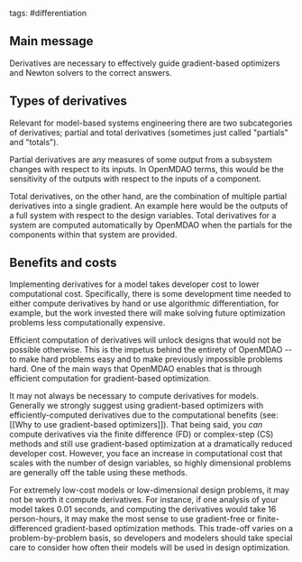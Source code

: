 tags: #differentiation 

## Main message
Derivatives are necessary to effectively guide gradient-based optimizers and Newton solvers to the correct answers.

## Types of derivatives
Relevant for model-based systems engineering there are two subcategories of derivatives; partial and total derivatives (sometimes just called "partials" and "totals").

Partial derivatives are any measures of some output from a subsystem changes with respect to its inputs. In OpenMDAO terms, this would be the sensitivity of the outputs with respect to the inputs of a component.

Total derivatives, on the other hand, are the combination of multiple partial derivatives into a single gradient. An example here would be the outputs of a full system with respect to the design variables. Total derivatives for a system are computed automatically by OpenMDAO when the partials for the components within that system are provided.

## Benefits and costs
Implementing derivatives for a model takes developer cost to lower computational cost. Specifically, there is some development time needed to either compute derivatives by hand or use algorithmic differentiation, for example, but the work invested there will make solving future optimization problems less computationally expensive.

Efficient computation of derivatives will unlock designs that would not be possible otherwise. This is the impetus behind the entirety of OpenMDAO -- to make hard problems easy and to make previously impossible problems hard. One of the main ways that OpenMDAO enables that is through efficient computation for gradient-based optimization.

It may not always be necessary to compute derivatives for models. Generally we strongly suggest using gradient-based optimizers with efficiently-computed derivatives due to the computational benefits (see: [[Why to use gradient-based optimizers]]). That being said, you *can* compute derivatives via the finite difference (FD) or complex-step (CS) methods and still use gradient-based optimization at a dramatically reduced developer cost. However, you face an increase in computational cost that scales with the number of design variables, so highly dimensional problems are generally off the table using these methods.

For extremely low-cost models or low-dimensional design problems, it may not be worth it compute derivatives. For instance, if one analysis of your model takes 0.01 seconds, and computing the derivatives would take 16 person-hours, it may make the most sense to use gradient-free or finite-differenced gradient-based optimization methods. This trade-off varies on a problem-by-problem basis, so developers and modelers should take special care to consider how often their models will be used in design optimization.